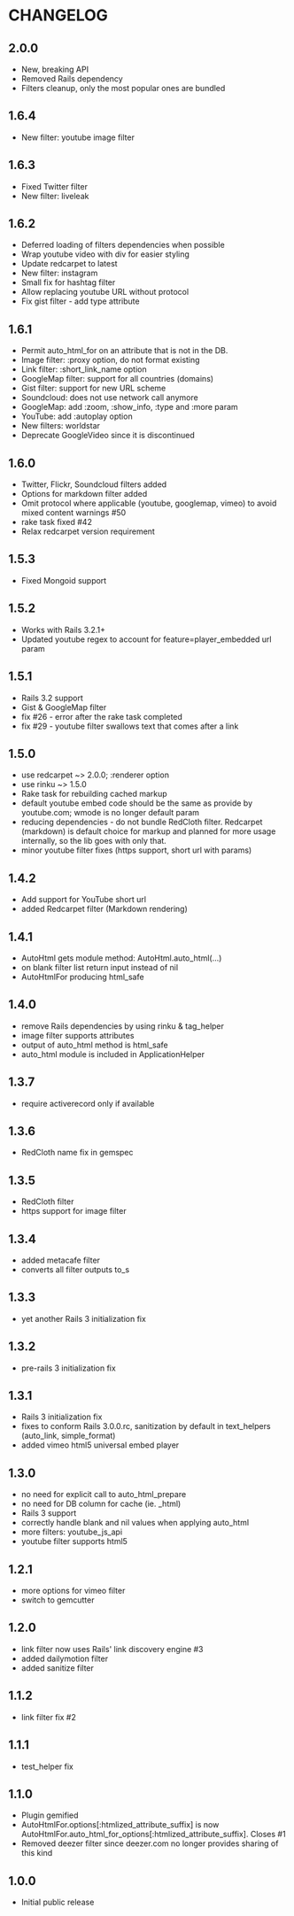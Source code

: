 CHANGELOG
=========

## 2.0.0

* New, breaking API
* Removed Rails dependency
* Filters cleanup, only the most popular ones are bundled

## 1.6.4

* New filter: youtube image filter 

## 1.6.3

* Fixed Twitter filter
* New filter: liveleak

## 1.6.2

* Deferred loading of filters dependencies when possible
* Wrap youtube video with div for easier styling
* Update redcarpet to latest
* New filter: instagram 
* Small fix for hashtag filter
* Allow replacing youtube URL without protocol
* Fix gist filter - add type attribute

## 1.6.1

* Permit auto_html_for on an attribute that is not in the DB.
* Image filter: :proxy option, do not format existing <img> 
* Link filter: :short_link_name option
* GoogleMap filter: support for all countries (domains)
* Gist filter: support for new URL scheme
* Soundcloud: does not use network call anymore
* GoogleMap: add :zoom, :show_info, :type and :more param
* YouTube: add :autoplay option
* New filters: worldstar
* Deprecate GoogleVideo since it is discontinued

## 1.6.0

* Twitter, Flickr, Soundcloud filters added
* Options for markdown filter added
* Omit protocol where applicable (youtube, googlemap, vimeo) to avoid mixed content warnings #50
* rake task fixed #42
* Relax redcarpet version requirement

## 1.5.3

* Fixed Mongoid support

## 1.5.2

* Works with Rails 3.2.1+ 
* Updated youtube regex to account for feature=player_embedded url param

## 1.5.1

* Rails 3.2 support 
* Gist & GoogleMap filter
* fix #26 - error after the rake task completed
* fix #29 - youtube filter swallows text that comes after a link

## 1.5.0

* use redcarpet ~> 2.0.0; :renderer option
* use rinku ~> 1.5.0
* Rake task for rebuilding cached markup
* default youtube embed code should be the same as provide by youtube.com; wmode is no longer default param
* reducing dependencies - do not bundle RedCloth filter. Redcarpet (markdown) is default choice for markup and planned for more usage internally, so the lib goes with only that.
* minor youtube filter fixes (https support, short url with params)

## 1.4.2

* Add support for YouTube short url
* added Redcarpet filter (Markdown rendering)

## 1.4.1

* AutoHtml gets module method: AutoHtml.auto_html(...)
* on blank filter list return input instead of nil
* AutoHtmlFor producing html_safe

## 1.4.0

* remove Rails dependencies by using rinku & tag_helper
* image filter supports attributes
* output of auto_html method is html_safe
* auto_html module is included in ApplicationHelper

## 1.3.7

* require activerecord only if available

## 1.3.6

* RedCloth name fix in gemspec

## 1.3.5

* RedCloth filter
* https support for image filter

## 1.3.4

* added metacafe filter
* converts all filter outputs to_s

## 1.3.3

* yet another Rails 3 initialization fix

## 1.3.2

* pre-rails 3 initialization fix

## 1.3.1

* Rails 3 initialization fix
* fixes to conform Rails 3.0.0.rc, sanitization by default in text_helpers (auto_link, simple_format)
* added vimeo html5 universal embed player 

## 1.3.0

* no need for explicit call to auto_html_prepare
* no need for DB column for cache (ie. _html)
* Rails 3 support
* correctly handle blank and nil values when applying auto_html
* more filters: youtube_js_api
* youtube filter supports html5


## 1.2.1

* more options for vimeo filter
* switch to gemcutter

## 1.2.0

* link filter now uses Rails' link discovery engine #3
* added dailymotion filter
* added sanitize filter

## 1.1.2

* link filter fix #2

## 1.1.1

* test_helper fix

## 1.1.0

* Plugin gemified
* AutoHtmlFor.options[:htmlized_attribute_suffix] is now AutoHtmlFor.auto_html_for_options[:htmlized_attribute_suffix]. Closes #1
* Removed deezer filter since deezer.com no longer provides sharing of this kind

## 1.0.0

* Initial public release

